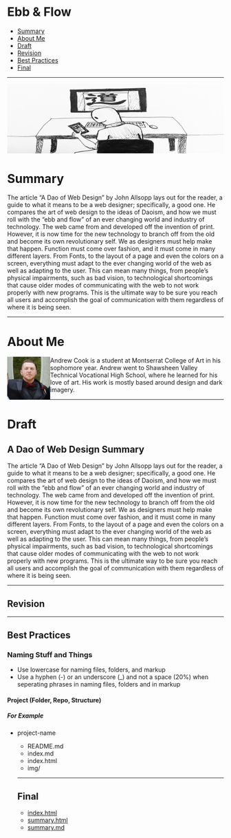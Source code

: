 # Ebb & Flow

- [Summary](#summary)
- [About Me](#about-me)
- [Draft](#draft)
- [Revision](#revision)
- [Best Practices](#best-practices)
- [Final](#final)

- - -
![Hero Image for Summary](img/hero-image-andrew-cook.png)
# Summary
The article “A Dao of Web Design” by John Allsopp lays out for the reader, a guide to what it means to be a web designer; specifically, a good one. He compares the art of web design to the ideas of Daoism, and how we must roll with the “ebb and flow” of an ever changing world and industry of technology. The web came from and developed off the invention of print. However, it is now time for the new technology to branch off from the old and become its own revolutionary self. We as designers must help make that happen. Function must come over fashion, and it must come in many different layers. From Fonts, to the layout of a page and even the colors on a screen, everything must adapt to the ever changing world of the web as well as adapting to the user. This can mean many things, from people’s physical impairments, such as bad vision, to technological shortcomings that cause older modes of communicating with the web to not work properly with new programs. This is the ultimate way to be sure you reach all users and accomplish the goal of communication with them regardless of where it is being seen.

- - -

# About Me
<img align="left" width="100" height="100" src="img/headshot-andrew-cook.jpg"> Andrew Cook is a student at Montserrat College of Art in his sophomore year. Andrew went to Shawsheen Valley Technical Vocational High School, where he learned for his love of art. His work is mostly based around design and dark imagery.

- - - 

# Draft

## A Dao of Web Design Summary 
The article “A Dao of Web Design” by John Allsopp lays out for the reader, a guide to what it means to be a web designer; specifically, a good one. He compares the art of web design to the ideas of Daoism, and how we must roll with the “ebb and flow” of an ever changing world and industry of technology. The web came from and developed off the invention of print. However, it is now time for the new technology to branch off from the old and become its own revolutionary self. We as designers must help make that happen. Function must come over fashion, and it must come in many different layers. From Fonts, to the layout of a page and even the colors on a screen, everything must adapt to the ever changing world of the web as well as adapting to the user. This can mean many things, from people’s physical impairments, such as bad vision, to technological shortcomings that cause older modes of communicating with the web to not work properly with new programs. This is the ultimate way to be sure you reach all users and accomplish the goal of communication with them regardless of where it is being seen.

- - -

## Revision

- - -

## Best Practices

### Naming Stuff and Things

- Use lowercase for naming files, folders, and markup
- Use a hyphen (-) or an underscore (_) and not a space (20%) when seperating phrases in naming files, folders and in markup
#### Project (Folder, Repo, Structure)
##### For Example
- project-name
  - README.md
  - index.md
  - index.html
  - img/
  
  - - -
  
  ## Final
  
  - [index.html](https://andrewcook97.github.io/ebb-flow/)
  - [summary.html](https://andrewcook97.github.io/ebb-flow/summary.html)
  - [summary.md](https://andrewcook97.github.io/ebb-flow/summary.md)
